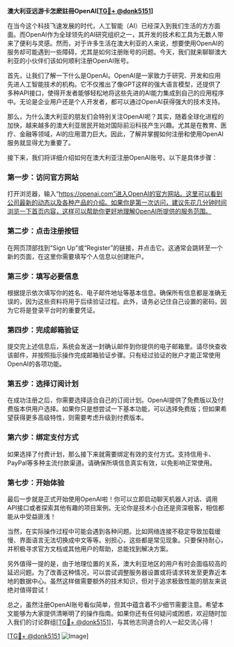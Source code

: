 **澳大利亚远游卡怎麽註冊OpenAI[[TG💪+ @donk5151](https://t.me/s/donk5151)]**

在当今这个科技飞速发展的时代，人工智能（AI）已经深入到我们生活的方方面面。而OpenAI作为全球领先的AI研究组织之一，其开发的技术和工具为无数人带来了便利与灵感。然而，对于许多生活在澳大利亚的人来说，想要使用OpenAI的服务却可能遇到一些障碍，尤其是如何注册账号的问题。今天，我们就来聊聊澳大利亚的小伙伴们该如何顺利注册OpenAI账号。

首先，让我们了解一下什么是OpenAI。OpenAI是一家致力于研究、开发和应用先进人工智能技术的机构。它不仅推出了像GPT这样的强大语言模型，还提供了多种API接口，使得开发者能够轻松地将这些先进的AI能力集成到自己的应用程序中。无论是企业用户还是个人开发者，都可以通过OpenAI获得强大的技术支持。

那么，为什么澳大利亚的朋友们会特别关注OpenAI呢？其实，随着全球化进程的加快，越来越多的澳大利亚居民开始对国际前沿科技产生兴趣。尤其是在教育、医疗、金融等领域，AI的应用潜力巨大。因此，了解并掌握如何注册和使用OpenAI服务就显得尤为重要了。

接下来，我们将详细介绍如何在澳大利亚注册OpenAI账号。以下是具体步骤：

### 第一步：访问官方网站

打开浏览器，输入“https://openai.com”进入OpenAI的官方网站。这里可以看到公司最新的动态以及各种产品的介绍。如果你是第一次访问，建议先花几分钟时间浏览一下首页内容，这样可以帮助你更好地理解OpenAI所提供的服务范围。

### 第二步：点击注册按钮

在网页顶部找到“Sign Up”或“Register”的链接，并点击它。这通常会跳转至一个新的页面，在这里你需要填写个人信息以创建账户。

### 第三步：填写必要信息

根据提示依次填写你的姓名、电子邮件地址等基本信息。确保所有信息都是准确无误的，因为这些资料将用于后续验证过程。此外，请务必记住自己设置的密码，因为它将是登录平台时的重要凭证。

### 第四步：完成邮箱验证

提交完上述信息后，系统会发送一封确认邮件到你提供的电子邮箱里。请尽快查收该邮件，并按照指示操作完成邮箱验证步骤。只有经过验证的账户才能正常使用OpenAI的各项功能。

### 第五步：选择订阅计划

在成功注册之后，你需要选择适合自己的订阅计划。OpenAI提供了免费版以及付费版本供用户选择。如果你只是想尝试一下基本功能，可以选择免费版；但如果希望获得更多高级特性，则需要考虑升级到付费版本。

### 第六步：绑定支付方式

如果选择了付费计划，那么接下来就需要绑定有效的支付方式。支持信用卡、PayPal等多种主流付款渠道。请确保所填信息真实有效，以免影响正常使用。

### 第七步：开始体验

最后一步就是正式开始使用OpenAI啦！你可以立即启动聊天机器人对话、调用API接口或者探索其他有趣的项目案例。无论你是技术小白还是资深极客，相信都能从中受益匪浅！

当然，在实际操作过程中可能会遇到各种问题。比如网络连接不稳定导致加载缓慢、界面语言无法切换成中文等等。别担心，这些都是常见现象。只要保持耐心，并积极寻求官方文档或其他用户的帮助，总能找到解决方案。

另外值得一提的是，由于地理位置的关系，澳大利亚地区的用户有时会面临较高的延迟问题。为了改善这种情况，可以尝试调整服务器设置或将请求转发至更靠近本地的数据中心。虽然这样做需要额外的技术知识，但对于追求极致性能的朋友来说绝对值得尝试！

总之，虽然注册OpenAI账号看似简单，但其中蕴含着不少细节需要注意。希望本文能够为大家提供清晰明了的操作指南。如果你还有任何疑问或困惑，欢迎随时加入我们的讨论群组[[TG💪+ @donk5151](https://t.me/s/donk5151)]，与其他志同道合的人一起交流心得！

[[TG💪+ @donk5151](https://t.me/s/donk5151) ![Image](https://i.postimg.cc/rwNCRYN7/Snipaste-2025-04-30-17-27-05.png)]